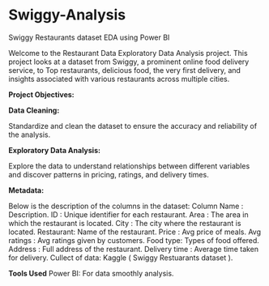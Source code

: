 # Swiggy-Analysis
Swiggy Restaurants dataset EDA using Power BI

Welcome to the Restaurant Data Exploratory Data Analysis project. This project looks at a dataset from Swiggy, a prominent online food delivery service, to Top restaurants, delicious food, the very first delivery, and insights associated with various restaurants across multiple cities.

**Project Objectives:**

**Data Cleaning:**

Standardize and clean the dataset to ensure the accuracy and reliability of the analysis.

**Exploratory Data Analysis:**

Explore the data to understand relationships between different variables and discover patterns in pricing, ratings, and delivery times.

**Metadata:**

Below is the description of the columns in the dataset:
Column Name	: Description.
ID	: Unique identifier for each restaurant.
Area	: The area in which the restaurant is located.
City	: The city where the restaurant is located.
Restaurant:	Name of the restaurant.
Price	: Avg price of meals.
Avg ratings	: Avg ratings given by customers.
Food type:	Types of food offered.
Address	: Full address of the restaurant.
Delivery time	: Average time taken for delivery.
Cullect of data: Kaggle ( Swiggy Restuarants dataset ).

**Tools Used**
Power BI: For data smoothly analysis.
